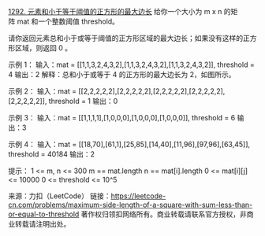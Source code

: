 [1292. 元素和小于等于阈值的正方形的最大边长](https://leetcode-cn.com/problems/maximum-side-length-of-a-square-with-sum-less-than-or-equal-to-threshold/)
给你一个大小为 m x n 的矩阵 mat 和一个整数阈值 threshold。

请你返回元素总和小于或等于阈值的正方形区域的最大边长；如果没有这样的正方形区域，则返回 0 。

示例 1：
输入：mat = [[1,1,3,2,4,3,2],[1,1,3,2,4,3,2],[1,1,3,2,4,3,2]], threshold = 4
输出：2
解释：总和小于或等于 4 的正方形的最大边长为 2，如图所示。

示例 2：
输入：mat = [[2,2,2,2,2],[2,2,2,2,2],[2,2,2,2,2],[2,2,2,2,2],[2,2,2,2,2]], threshold = 1
输出：0

示例 3：
输入：mat = [[1,1,1,1],[1,0,0,0],[1,0,0,0],[1,0,0,0]], threshold = 6
输出：3

示例 4：
输入：mat = [[18,70],[61,1],[25,85],[14,40],[11,96],[97,96],[63,45]], threshold = 40184
输出：2
 

提示：
1 <= m, n <= 300
m == mat.length
n == mat[i].length
0 <= mat[i][j] <= 10000
0 <= threshold <= 10^5

来源：力扣（LeetCode）
链接：https://leetcode-cn.com/problems/maximum-side-length-of-a-square-with-sum-less-than-or-equal-to-threshold
著作权归领扣网络所有。商业转载请联系官方授权，非商业转载请注明出处。